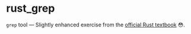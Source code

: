 # rust_grep
`grep` tool — Slightly enhanced exercise from the [official Rust textbook](https://doc.rust-lang.org/book/) 😳.
